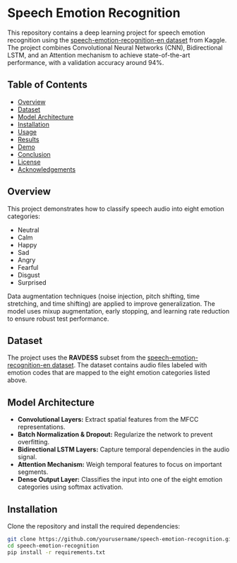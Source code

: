 # Speech Emotion Recognition

This repository contains a deep learning project for speech emotion recognition using the [speech-emotion-recognition-en dataset](https://www.kaggle.com/datasets/uwrfkaggler/speech-emotion-recognition-en) from Kaggle. The project combines Convolutional Neural Networks (CNN), Bidirectional LSTM, and an Attention mechanism to achieve state-of-the-art performance, with a validation accuracy around 94%.

## Table of Contents
- [Overview](#overview)
- [Dataset](#dataset)
- [Model Architecture](#model-architecture)
- [Installation](#installation)
- [Usage](#usage)
- [Results](#results)
- [Demo](#demo)
- [Conclusion](#conclusion)
- [License](#license)
- [Acknowledgements](#acknowledgements)

## Overview
This project demonstrates how to classify speech audio into eight emotion categories:
- Neutral
- Calm
- Happy
- Sad
- Angry
- Fearful
- Disgust
- Surprised

Data augmentation techniques (noise injection, pitch shifting, time stretching, and time shifting) are applied to improve generalization. The model uses mixup augmentation, early stopping, and learning rate reduction to ensure robust test performance.

## Dataset
The project uses the **RAVDESS** subset from the [speech-emotion-recognition-en dataset](https://www.kaggle.com/datasets/uwrfkaggler/speech-emotion-recognition-en). The dataset contains audio files labeled with emotion codes that are mapped to the eight emotion categories listed above.

## Model Architecture
- **Convolutional Layers:** Extract spatial features from the MFCC representations.
- **Batch Normalization & Dropout:** Regularize the network to prevent overfitting.
- **Bidirectional LSTM Layers:** Capture temporal dependencies in the audio signal.
- **Attention Mechanism:** Weigh temporal features to focus on important segments.
- **Dense Output Layer:** Classifies the input into one of the eight emotion categories using softmax activation.

## Installation
Clone the repository and install the required dependencies:

```bash
git clone https://github.com/yourusername/speech-emotion-recognition.git
cd speech-emotion-recognition
pip install -r requirements.txt

